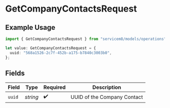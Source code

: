 # GetCompanyContactsRequest

## Example Usage

```typescript
import { GetCompanyContactsRequest } from "servicem8/models/operations";

let value: GetCompanyContactsRequest = {
  uuid: "568a1526-2c7f-452b-a175-b7840c3003b0",
};
```

## Fields

| Field                       | Type                        | Required                    | Description                 |
| --------------------------- | --------------------------- | --------------------------- | --------------------------- |
| `uuid`                      | *string*                    | :heavy_check_mark:          | UUID of the Company Contact |